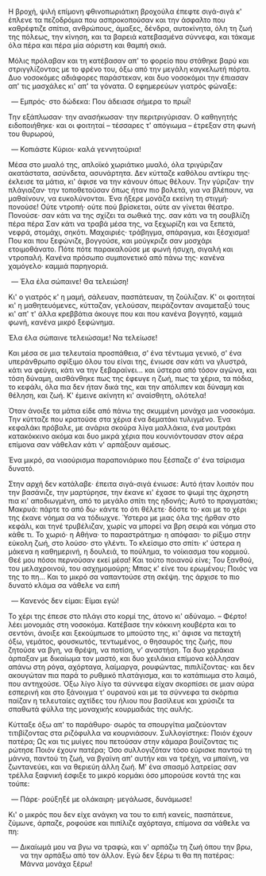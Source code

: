 Η βροχή, ψιλή επίμονη φθινοπωριάτικη βροχούλα έπεφτε σιγά-σιγά κ' έπλενε τα πεζοδρόμια που ασπροκοπούσαν και την άσφαλτο
που καθρέφτιζε σπίτια, ανθρώπους, άμαξες, δένδρα, αυτοκίνητα, όλη τη ζωή της πόλεως, την κίνηση, και τα βαρειά
κατεβασμένα σύννεφα, και τάκαμε όλα πέρα και πέρα μία αόριστη και θαμπή σκιά.

Μόλις πρόλαβαν και τη κατέβασαν απ' το φορείο που στάθηκε βαρύ και στριγγλίζοντας με το φρένο του, όξω από την μεγάλη
καγκελωτή πόρτα. Δυο νοσοκόμες αδιάφορες παράστεκαν, και δυο νοσοκόμοι την έπιασαν απ' τις μασχάλες κι' απ' τα γόνατα. Ο
εφημερεύων γιατρός φώναξε:

<ol style="list-style-type: '&mdash; '">
  <li>Εμπρός· στο δώδεκα: Που άδειασε σήμερα το πρωΐ!</li>
</ol>

Την εξάπλωσαν· την ανασήκωσαν· την περιτριγύρισαν. Ο καθηγητής ειδοποιήθηκε· και οι φοιτηταί &ndash; τέσσαρες τ'
απόγιωμα &ndash; έτρεξαν στη φωνή του θυρωρού,

<ol style="list-style-type: '&mdash; '">
  <li>Κοπιάστε Κύριοι· καλά γεννητούρια!</li>
</ol>

Μέσα στο μυαλό της, απλοϊκό χωριάτικο μυαλό, όλα τριγύριζαν ακατάστατα, ασύνδετα, ασυνάρτητα. Δεν κύτταζε καθόλου
αντίκρυ της· έκλεισε τα μάτια, κι' άφισε να την κάνουν όπως θέλουν. Την γύριζαν· την πλάγιαζαν· την τοποθετούσαν όπως
ήταν πιο βολετά, για να βλέπουν, να μαθαίνουν, να ευκολύνονται. Ένα ήξερε μονάζα εκείνη τη στιγμή· πονούσε! Ούτε ντροπή·
ούτε πού βρίσκεται, ούτε αν γίνεται θέατρο. Πονούσε· σαν κάτι να της σχίζει τα σωθικά της. σαν κάτι να τη σουβλίζη πέρα
πέρα Σαν κάτι να τραβά μέσα της, να ξεχωρίζη και να ξεπετά, νεφρά, στομάχι, σηκότι. Μαχαιριές· τράβηγμα, σπάραγμα, και
ξέσχισμα! Που και που ξεφώνιζε, βογγούσε, και μούγκριζε σαν μοσχάρι ετοιμοθάνατο. Πότε πότε παρακαλούσε με φωνή ήσυχη,
σιγαλή και ντροπαλή. Κανένα πρόσωπο συμπονετικό από πάνω της· κανένα χαμόγελο· καμμιά παρηγοριά.

<ol style="list-style-type: '&mdash; '">
  <li>Έλα έλα σώπαινε! Θα τελειώση!</li>
</ol>

Κι' ο γιατρός κ' η μαμή, σάλευαν, πασπάτευαν, τη ζούλιζαν. Κ' οι φοιτηταί κι' η μαθητευόμενες, κύτταζαν, γελούσαν,
πειράζονταν αναμεταξύ τους κι' απ' τ' άλλα κρεββάτια άκουγε που και που κανένα βογγητό, καμμιά φωνή, κανένα μικρό
ξεφώνημα.

Έλα έλα σώπαινε τελειώσαμε! Να τελείωσε!

Και μέσα σε μια τελευταία προσπάθεια, σ' ένα τέντωμα γενικό, σ' ένα υπεράνθρωπο σφίξιμο όλου του είναι της, ένιωσε σαν
κάτι να γλυστρά, κάτι να φεύγει, κάτι να την ξεβαραίνει... και ύστερα από τόσον αγώνα, και τόση δύναμη, αισθάνθηκε πως
της έφευγε η ζωή, πως τα χέρια, τα πόδια, το κεφάλι, όλα πια δεν ήταν δικά της, και την απόλιπεν και δύναμη και θέληση,
και ζωή. Κ' έμεινε ακίνητη κι' αναίσθητη, ολότελα!

Όταν άνοιξε τα μάτια είδε από πάνω της σκυμμένη μονάχα μια νοσοκόμα. Την κύτταζε που κρατούσε στα χέρια ένα δεματάκι
τυλιγμένο. Ένα κεφαλάκι πρόβαλε, με ανάρια σκούρα λίγα μαλλάκια, ένα μουτράκι κατακόκκινο ακόμα και δυο μικρά χέρια που
κουνιόντουσαν στον αέρα επίμονα σαν νάθελαν κάτι ν' αρπάξουν αμέσως.

Ένα μικρό, σα νιαούρισμα παραπονιάρικο που ξέσπαζε σ' ένα τσίρισμα δυνατό.

Στην αρχή δεν κατάλαβε· έπειτα σιγά-σιγά ένιωσε: Αυτό ήταν λοιπόν που την βασάνιζε, την μαρτύρησε, την έκανε κι' έχασε
το ψωμί της άχρηστη πια κι' αποδιωγμένη, από το μεγάλο σπίτι της ηδονής; Αυτό το πραγματάκι; Μακρυά: πάρτε το από δω·
κάντε το ότι θέλετε· δόστε το· και με το χέρι της έκανε νόημα σα να τόδιωχνε. Ύστερα με μιας όλα της ήρθαν στο κεφάλι,
και τηνέ τρυβέλιζαν, χωρίς να μπορεί να βρη σειρά και νόημα στο κάθε τι. Το χωριό· η Αθήνα· το παραστράτημα· η απόφασι·
το ρίξιμο στην εύκολη ζωή, στο λούσο· στο γλέντι. Το κλείσιμο στο σπίτι· κ' ύστερα η μάκενα η καθημερινή, η δουλειά, το
πούλημα, το νοίκιασμα του κορμιού. Θεέ μου πόσοι περνούσαν εκεί μέσα! Και τούτο ποιανού είνε; Του ξανθού, του
μελαχροινού, του ασχημομούρη; Μπας κ' είνε του ερωμένου; Ποιός να της το πη... Και το μικρό σα ναπαντούσε στη σκέψη. της
άρχισε το πιο δυνατό κλάμα σα νάθελε να ειπή

<ol style="list-style-type: '&mdash; '">
  <li>Κανενός δεν είμαι: Είμαι εγώ!</li>
</ol>

Το χέρι της έπεσε στο πλάγι στο κορμί της, άτονο κι' αδύναμο. &ndash; Φέρτο! λέει μονομιάς στη νοσοκόμα. Κατέβασε την
κόκκινη κουβέρτα και το σεντόνι, άνοιξε και ξεκούμπωσε το μπούστο της, κι' άφισε να πεταχτή όξω, γεμάτος, φουσκωτός,
τεντωμένος, ο θησαυρός της ζωής, που ζητούσε να βγη, να θρέψη, να ποτίση, ν' αναστήση. Τα δυο χεράκια άρπαξαν με
δικαίωμα τον μαστό, και δυο χειλάκια επίμονα κόλλησαν απάνω στη ρόγα, αχόρταγα, λαίμαργα, ρουφώντας, πιπιλίζοντας· και
δεν ακουγώταν πια παρά το ρυθμικό πλατάγισμα, και το κατάπιωμα στο λαιμό, που αντηχούσε. Όξω λίγο λίγο τα σύννεφα είχαν
σκορπίσει σε μιαν αύρα εσπερινή και στο ξάνοιγμα τ' ουρανού και με τα σύννεφα τα σκόρπια παίζαν η τελευταίες αχτίδες του
ήλιου που βασίλευε και χρύσιζε τα σπαθωτά φύλλα της μοναχικής κουρμαδιάς της αυλής.

Κύτταξε όξω απ' το παράθυρο· σωρός τα σπουργίτια μαζεύονταν τιτιβίζοντας στα ριζόφυλλα να κουρνιάσουν. Συλλογίστηκε:
Ποιόν έχουν πατέρα; Ως και τις μυίγες που πετούσαν στην κάμαρα βουίζοντας τις ρώτησε Ποιόν έχουν πατέρα; Όσο
συλλογιζόταν τόσο εύρισκε παντού τη μάννα, παντού τη ζωή, να βγαίνη απ' αυτήν και να τρέχη, να μπαίνη, να ζωντανεύει,
και να θεριεύη άλλη ζωή. Μ' ένα σπασμό λατρείας σαν τρέλλα ξαφνική έσφιξε το μικρό κορμάκι όσο μπορούσε κοντά της και
τούπε:

<ol style="list-style-type: '&mdash; '">
  <li>Πάρε· ρούξηξέ με ολάκαιρη· μεγάλωσε, δυνάμωσε!</li>
</ol>

Κι' ο μικρός που δεν είχε ανάγκη να του το ειπή κανείς, πασπάτευε, ζύμωνε, άρπαζε, ροφούσε και πιπίλιζε αχόρταγα,
επίμονα σα νάθελε να πη:

<ol style="list-style-type: '&mdash; '">
  <li>
    Δικαίωμά μου να βγω να τραφώ, και ν' αρπάζω τη ζωή όπου την βρω, να την αρπάξω από τον άλλον. Εγώ δεν ξέρω τι θα πη
    πατέρας: Μάννα μονάχα ξέρω!
  </li>
</ol>
